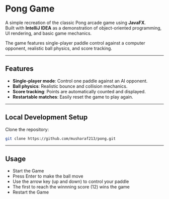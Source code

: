 # Pong Game

A simple recreation of the classic Pong arcade game using **JavaFX**.  
Built with **IntelliJ IDEA** as a demonstration of object-oriented programming, UI rendering, and basic game mechanics.

The game features single-player paddle control against a computer opponent, realistic ball physics, and score tracking.

---


## Features
- **Single-player mode**: Control one paddle against an AI opponent.  
- **Ball physics**: Realistic bounce and collision mechanics.  
- **Score tracking**: Points are automatically counted and displayed.  
- **Restartable matches**: Easily reset the game to play again.  

---


## Local Development Setup

Clone the repository:

```bash
git clone https://github.com/musharaf213/pong.git
````
---
## Usage
- Start the Game
- Press Enter to make the ball move
- Use the arrow key (up and down) to control your paddle
- The first to reach the winnning score (12) wins the game
-  Restart the Game
